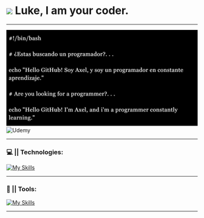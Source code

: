# <img src="https://media4.giphy.com/media/v1.Y2lkPTc5MGI3NjExNnQ0MWloMXNmMzA0a3o0M3Jib3M2a2Y2cGszZ25zb2k1YnQ1dXEwYyZlcD12MV9pbnRlcm5hbF9naWZfYnlfaWQmY3Q9cw/9fngGUe3uNfZo7R1mC/giphy.gif" width="50"/> Luke, I am your coder.

---

![Imagen Principal del Perfil](banner.jpg)
    ![Udemy](https://img.shields.io/badge/Udemy-A435F0?style=for-the-badge&logo=Udemy&logoColor=white)

---

### 💻 || Technologies:
[![My Skills](https://skillicons.dev/icons?i=mysql,git,bash,py,java,php,js,html,css)](https://skillicons.dev)

---

### 📝 || Tools:
[![My Skills](https://skillicons.dev/icons?i=eclipse,vscode)](https://skillicons.dev)

---
